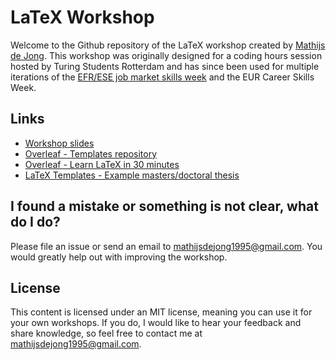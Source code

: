 # LaTeX Workshop
Welcome to the Github repository of the LaTeX workshop created by [Mathijs de Jong](https://www.linkedin.com/in/mathijsdejong995/). This workshop was originally designed for a coding hours session hosted by Turing Students Rotterdam and has since been used for multiple iterations of the [EFR/ESE job market skills week](https://www.efr.nl/education/efrese-job-market-skills) and the EUR Career Skills Week.

## Links
- [Workshop slides](https://github.com/Mathijs995/LaTeX-Workshop/raw/master/LaTeX%20Workshop%20-%20Presentation.pdf)
- [Overleaf - Templates repository](https://www.overleaf.com/latex/templates)
- [Overleaf - Learn LaTeX in 30 minutes](https://www.sharelatex.com/learn/latex/Learn_LaTeX_in_30_minutes)
- [LaTeX Templates - Example masters/doctoral thesis](https://www.latextemplates.com/template/masters-doctoral-thesis)

## I found a mistake or something is not clear, what do I do?
Please file an issue or send an email to [mathijsdejong1995@gmail.com](mailto:mathijsdejong1995@gmail.com). You would greatly help out with improving the workshop.

## License
This content is licensed under an MIT license, meaning you can use it for your own workshops. If you do, I would like to hear your feedback and share knowledge, so feel free to contact me at [mathijsdejong1995@gmail.com](mailto:mathijsdejong1995@gmail.com).
